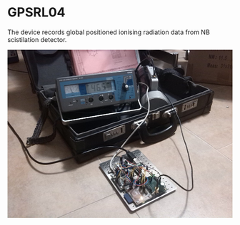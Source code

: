 # GPSRL04

The device records global positioned ionising radiation data from NB scistilation detector.

![Radiation logger prototype](/GPSRL04A_Small.jpg)
